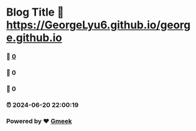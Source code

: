 # Blog Title :link: https://GeorgeLyu6.github.io/george.github.io 
### :page_facing_up: [0](https://GeorgeLyu6.github.io/george.github.io/tag.html) 
### :speech_balloon: 0 
### :hibiscus: 0 
### :alarm_clock: 2024-06-20 22:00:19 
### Powered by :heart: [Gmeek](https://github.com/Meekdai/Gmeek)
